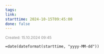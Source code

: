 ```yaml
---
tags: 
link: 
starttime: 2024-10-15T09:45:00
done: false
---
```

<span style="font-size:12px; color:#888888;">Created: 15.10.2024 09:45</span>


`=date(dateformat(starttime, "yyyy-MM-dd"))`

